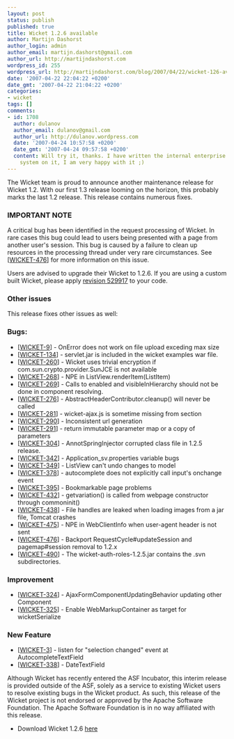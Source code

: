 ```yaml
---
layout: post
status: publish
published: true
title: Wicket 1.2.6 available
author: Martijn Dashorst
author_login: admin
author_email: martijn.dashorst@gmail.com
author_url: http://martijndashorst.com
wordpress_id: 255
wordpress_url: http://martijndashorst.com/blog/2007/04/22/wicket-126-available/
date: '2007-04-22 22:04:22 +0200'
date_gmt: '2007-04-22 21:04:22 +0200'
categories:
- wicket
tags: []
comments:
- id: 1708
  author: dulanov
  author_email: dulanov@gmail.com
  author_url: http://dulanov.wordpress.com
  date: '2007-04-24 10:57:58 +0200'
  date_gmt: '2007-04-24 09:57:58 +0200'
  content: Will try it, thanks. I have written the internal enterprise controlling
    system on it, I am very happy with it ;)
---
```

<p>
The Wicket team is proud to announce another maintenance release for Wicket 1.2. With our first 1.3 release looming on the horizon, this probably marks the last 1.2 release. This release contains numerous fixes.</p>
<h3>IMPORTANT NOTE</h3>
<p>
A critical bug has been identified in the request processing of Wicket. In rare cases this bug could lead to users being presented with a page from another user's session. This bug is caused by a failure to  clean up resources in the processing thread under very rare circumstances. See [<a href="https://issues.apache.org/jira/browse/WICKET-476">WICKET-476</a>] for more information on this issue.</p>
<p>
Users are advised to upgrade their Wicket to 1.2.6. If you are using a custom built Wicket, please apply <a href="http://svn.apache.org/viewvc?view=rev&rev=529917">revision 529917</a> to your code.</p>
<h3>Other issues</h3>
<p>
This release fixes other issues as well:</p>
<h3>Bugs:</h3>
<ul>
<li>[<a href="https://issues.apache.org/jira/browse/WICKET-9">WICKET-9</a>] - OnError does not work on file upload exceding max size</li>
<li>[<a href="https://issues.apache.org/jira/browse/WICKET-134">WICKET-134</a>] - servlet.jar is included in the wicket examples war file.</li>
<li>[<a href="https://issues.apache.org/jira/browse/WICKET-260">WICKET-260</a>] - Wicket uses trivial encryption if com.sun.crypto.provider.SunJCE is not available</li>
<li>[<a href="https://issues.apache.org/jira/browse/WICKET-268">WICKET-268</a>] - NPE in ListView.renderItem(ListItem)</li>
<li>[<a href="https://issues.apache.org/jira/browse/WICKET-269">WICKET-269</a>] - Calls to enabled and visibleInHierarchy should not be done in component resolving.</li>
<li>[<a href="https://issues.apache.org/jira/browse/WICKET-276">WICKET-276</a>] - AbstractHeaderContributor.cleanup() will never be called</li>
<li>[<a href="https://issues.apache.org/jira/browse/WICKET-281">WICKET-281</a>] - wicket-ajax.js is sometime missing from <head> section</head></li>
<li>[<a href="https://issues.apache.org/jira/browse/WICKET-290">WICKET-290</a>] - Inconsistent url generation</li>
<li>[<a href="https://issues.apache.org/jira/browse/WICKET-291">WICKET-291</a>] - return immutable parameter map or a copy of parameters</li>
<li>[<a href="https://issues.apache.org/jira/browse/WICKET-304">WICKET-304</a>] - AnnotSpringInjector corrupted class file in 1.2.5 release.</li>
<li>[<a href="https://issues.apache.org/jira/browse/WICKET-342">WICKET-342</a>] - Application_sv.properties variable bugs</li>
<li>[<a href="https://issues.apache.org/jira/browse/WICKET-349">WICKET-349</a>] - ListView can't undo changes to model</li>
<li>[<a href="https://issues.apache.org/jira/browse/WICKET-378">WICKET-378</a>] - autocomplete does not explicitly call input's onchange event</li>
<li>[<a href="https://issues.apache.org/jira/browse/WICKET-395">WICKET-395</a>] - Bookmarkable page problems</li>
<li>[<a href="https://issues.apache.org/jira/browse/WICKET-432">WICKET-432</a>] - getvariation() is called from webpage constructor through commoninit()</li>
<li>[<a href="https://issues.apache.org/jira/browse/WICKET-438">WICKET-438</a>] - File handles are leaked when loading images from a jar file, Tomcat crashes</li>
<li>[<a href="https://issues.apache.org/jira/browse/WICKET-475">WICKET-475</a>] - NPE in WebClientInfo when user-agent header is not sent</li>
<li>[<a href="https://issues.apache.org/jira/browse/WICKET-476">WICKET-476</a>] - Backport RequestCycle#updateSession and pagemap#session removal to 1.2.x</li>
<li>[<a href="https://issues.apache.org/jira/browse/WICKET-490">WICKET-490</a>] - The wicket-auth-roles-1.2.5.jar contains the .svn subdirectories.</li>
</ul>
<h3>Improvement</h3>
<ul>
<li>[<a href="https://issues.apache.org/jira/browse/WICKET-324">WICKET-324</a>] - AjaxFormComponentUpdatingBehavior updating other Component</li>
<li>[<a href="https://issues.apache.org/jira/browse/WICKET-325">WICKET-325</a>] - Enable WebMarkupContainer as target for wicketSerialize</li>
</ul>
<h3>New Feature</h3>
<ul>
<li>[<a href="https://issues.apache.org/jira/browse/WICKET-3">WICKET-3</a>] - listen for "selection changed"  event at AutocompleteTextField</li>
<li>[<a href="https://issues.apache.org/jira/browse/WICKET-338">WICKET-338</a>] - DateTextField</li>
</ul>
<p>
Although Wicket has recently entered the ASF Incubator, this interim release is provided outside of the ASF, solely as a service to existing Wicket users to resolve existing bugs in the Wicket product. As such, this release of the  Wicket project is not endorsed or approved by the Apache Software Foundation. The Apache Software Foundation is in  no way affiliated with this release.</p>
<ul>
<li>Download Wicket 1.2.6 <a href="http://sourceforge.net/project/showfiles.php?group_id=119783">here</a></li>
</ul>
